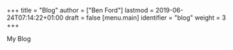+++
title = "Blog"
author = ["Ben Ford"]
lastmod = 2019-06-24T07:14:22+01:00
draft = false
[menu.main]
  identifier = "blog"
  weight = 3
+++

My Blog
